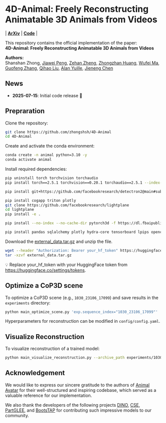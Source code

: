 # 4D-Animal: Freely Reconstructing Animatable 3D Animals from Videos

| [**ArXiv**](xxx) | [**Code**](https://github.com/zhongshsh/4D-Animal) |

This repository contains the official implementation of the paper:  
**4D-Animal: Freely Reconstructing Animatable 3D Animals from Videos**

**Authors:**  
Shanshan Zhong, [Jiawei Peng](https://scholar.google.com/citations?user=4jdUy5AAAAAJ), [Zehan Zheng](https://scholar.google.com/citations?user=Pig6X6MAAAAJ), [Zhongzhan Huang](https://scholar.google.com/citations?user=R-b68CEAAAAJ), [Wufei Ma](https://scholar.google.com/citations?user=mYkvHdIAAAAJ), [Guofeng Zhang](https://scholar.google.com/citations?user=vl0mzhEAAAAJ), [Qihao Liu](https://scholar.google.com/citations?user=WFl3hH0AAAAJ), [Alan Yuille](https://scholar.google.com/citations?user=FJ-huxgAAAAJ), [Jieneng Chen](https://scholar.google.com/citations?user=yLYj88sAAAAJ)


## News
- **2025-07-15**: Initial code release 🎉


## Prepraration

Clone the repository:
```sh
git clone https://github.com/zhongshsh/4D-Animal
cd 4D-Animal
```

Create and activate the conda environment:
```sh
conda create -n animal python=3.10 -y
conda activate animal
```

Install required dependencies:
```sh
pip uninstall torch torchvision torchaudio
pip install torch==2.5.1 torchvision==0.20.1 torchaudio==2.5.1 --index-url https://download.pytorch.org/whl/cu121

pip install git+https://github.com/facebookresearch/detectron2@main#subdirectory=projects/DensePose

pip install cogapp triton plotly
git clone https://github.com/facebookresearch/lightplane
cd lightplane
pip install -e .

pip install --no-index --no-cache-dir pytorch3d -f https://dl.fbaipublicfiles.com/pytorch3d/packaging/wheels/py310_cu121_pyt241/download.html

pip install pandas sqlalchemy plotly hydra-core tensorboard lpips opencv-python imageio[ffmpeg] pyyaml Pillow natsort
```

Download the [external_data.tar.gz](https://huggingface.co/datasets/zhongshsh/4D-Animal/blob/main/external_data.tar.gz) and unzip the file.

```sh
wget --header "Authorization: Bearer your_hf_token" https://huggingface.co/datasets/zhongshsh/4D-Animal/resolve/main/external_data.tar.gz 
tar -xzvf external_data.tar.gz
```
💡 Replace your_hf_token with your HuggingFace token from https://huggingface.co/settings/tokens.

## Optimize a CoP3D scene

To optimize a CoP3D scene (e.g., `1030_23106_17099`) and save results in the `experiments` directory:

```sh
python main_optimize_scene.py 'exp.sequence_index="1030_23106_17099"' 'exp.experiment_folder="experiments"'
```

Hyperparameters for reconstruction can be modified in `config/config.yaml`.

## Visualize Reconstruction

To visualize reconstruction of a trained model:

```sh
python main_visualize_reconstruction.py --archive_path experiments/1030_23106_17099
```

## Acknowledgement

We would like to express our sincere gratitude to the authors of [Animal Avatar](https://arxiv.org/pdf/2403.17103) for their well-structured and inspiring codebase, which served as a valuable reference for our implementation.

We also thank the developers of the following projects [DINO](https://github.com/facebookresearch/dino), [CSE](https://arxiv.org/pdf/2011.12438), [PartGLEE](https://github.com/ProvenceStar/PartGLEE), and [BootsTAP](https://bootstap.github.io/) for contributing such impressive models to our community. 

<!-- ## Citation

If you find our work useful, please consider citing:
```
@article{xxx,
  title={4D-Animal: Freely Reconstructing Animatable 3D Animals from Videos},
  author={xxx},
  journal={ArXiv},
  year={2025},
  volume={abs/xxx},
}
``` -->
